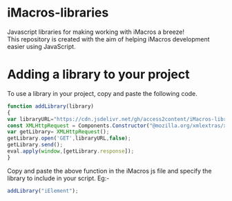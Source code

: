 # iMacros-libraries
Javascript libraries for making working with iMacros a breeze!  
This repository is created with the aim of helping iMacros development easier using JavaScript.

# Adding a library to your project
To use a library in your project, copy and paste the following code.  

```javascript
function addLibrary(library)
{
var libraryURL="https://cdn.jsdelivr.net/gh/access2content/iMacros-libraries/"+library+"/"+library+".js";
const XMLHttpRequest = Components.Constructor("@mozilla.org/xmlextras/xmlhttprequest;1");
var getLibrary= XMLHttpRequest();
getLibrary.open('GET',libraryURL,false);
getLibrary.send();
eval.apply(window,[getLibrary.response]);
}
```
Copy and paste the above function in the iMacros js file and specify the library to include in your script. Eg:-

```javascript
addLibrary("iElement");
```
